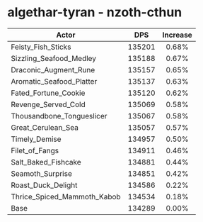 # algethar-tyran - nzoth-cthun
| Actor | DPS | Increase |
|---|:---:|:---:|
|Feisty_Fish_Sticks|135201|0.68%|
|Sizzling_Seafood_Medley|135188|0.67%|
|Draconic_Augment_Rune|135157|0.65%|
|Aromatic_Seafood_Platter|135137|0.63%|
|Fated_Fortune_Cookie|135120|0.62%|
|Revenge_Served_Cold|135069|0.58%|
|Thousandbone_Tongueslicer|135067|0.58%|
|Great_Cerulean_Sea|135057|0.57%|
|Timely_Demise|134957|0.50%|
|Filet_of_Fangs|134911|0.46%|
|Salt_Baked_Fishcake|134881|0.44%|
|Seamoth_Surprise|134851|0.42%|
|Roast_Duck_Delight|134586|0.22%|
|Thrice_Spiced_Mammoth_Kabob|134534|0.18%|
|Base|134289|0.00%|
